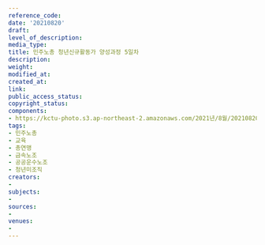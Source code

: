 ```yaml
---
reference_code: 
date: '20210820'
draft: 
level_of_description: 
media_type: 
title: 민주노총 청년신규활동가 양성과정 5일차
description: 
weight: 
modified_at: 
created_at: 
link: 
public_access_status: 
copyright_status: 
components:
- https://kctu-photo.s3.ap-northeast-2.amazonaws.com/2021년/8월/20210820-민주노총+청년신규활동가+양성과정+5일차_민주노총_교육_총연맹_금속노조_공공운수노조_청년미조직/_1D20001.jpg
tags:
- 민주노총
- 교육
- 총연맹
- 금속노조
- 공공운수노조
- 청년미조직
creators:
- 
subjects:
- 
sources:
- 
venues:
- 
---
```

